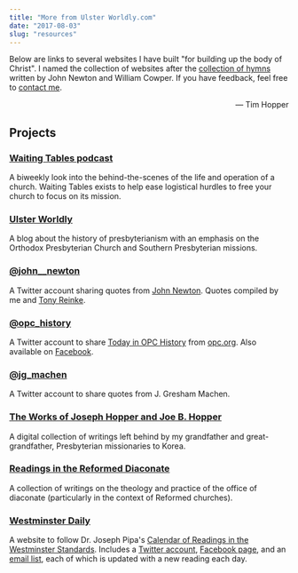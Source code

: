 ```yaml
---
title: "More from Ulster Worldly.com"
date: "2017-08-03"
slug: "resources"
---
```

Below are links to several websites I have built "for building up the body of Christ". I named the collection of websites after the [collection of hymns](https://en.wikipedia.org/wiki/Olney_Hymns) written by John Newton and William Cowper. If you have feedback, feel free to [contact me](mailto:tdhopper@gmail.com).

<div style="text-align:right;">— Tim Hopper</div>

## Projects

### [Waiting Tables podcast](http://waiting-tables.com)

A biweekly look into the behind-the-scenes of the life and operation of a church. Waiting Tables exists to help ease logistical hurdles to free your church to focus on its mission.


### [Ulster Worldly](http://ulsterworldly.com)

A blog about the history of presbyterianism with an emphasis on the Orthodox Presbyterian Church and Southern Presbyterian missions.

### [@john__newton](https://twitter.com/john__newton)

A Twitter account sharing quotes from [John Newton](https://en.wikipedia.org/wiki/John_Newton). Quotes compiled by me and [Tony Reinke](http://tonyreinke.com/john-newton/).


### [@opc_history](https://twitter.com/opc_history)

A Twitter account to share [Today in OPC History](http://opc.org/today.html) from [opc.org](http://www.opc.org). Also available on [Facebook](https://www.facebook.com/opchistory/).


### [@jg_machen](https://twitter.com/jg_machen)

A Twitter account to share quotes from J. Gresham Machen.


### [The Works of Joseph Hopper and Joe B. Hopper](http://joseph-hopper.com)

A digital collection of writings left behind by my grandfather and great-grandfather, Presbyterian missionaries to Korea.

### [Readings in the Reformed Diaconate](http://reformeddeacon.com/)

A collection of writings on the theology and practice of the office of diaconate (particularly in the context of Reformed churches).

### [Westminster Daily](http://www.reformedconfessions.com/westminster-daily)

A website to follow Dr. Joseph Pipa's [Calendar of Readings in the Westminster Standards](https://www.gpts.edu/resources/documents/Calendar%20Readings%20in%20WestminsterNumbered.pdf). Includes a [Twitter account](twitter.com/refconfessions), [Facebook page](https://www.facebook.com/westminsterdaily/), and an [email list](https://feed.press/e/mailverify?feed_id=westminster-daily), each of which is updated with a new reading each day.

<div class="StatusCake"></div><link rel="stylesheet" media="all" href="https://www.statuscake.com/App/Widget/table.css"/><script type="text/javascript">var PublicID = 'tOHc3TBwd8'; var ShowAd = true; var Status = document.createElement('script'); Status.src = 'https://www.statuscake.com/App/Widget/Widget2JS.js'; Status.type = 'text/javascript'; Status.async = true; var ssc = document.getElementsByTagName('script')[0]; ssc.parentNode.insertBefore(Status, ssc);</script>